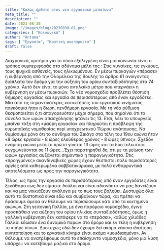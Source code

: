 ```yaml
---
title: "Καλώς ήρθατε στον νεο εργασιακό μεσαίωνα"
meta_title: ""
description: ""
date: 2023-08-30
image: "/images/blog/20230830-01.png"
categories: [ "Κοινωνικά" ]
author: "Antama"
tags: [ "Εργασία", "Κρατική ανεπάρκεια" ]
draft: false
---
```


Διαχρονικά, κριτήριο για το πόσο εξελιγμένη είναι μια κοινωνία είναι ο τρόπος συμπεριφοράς στα αδύναμα μέλη της : Στις
γυναίκες, τις εγκύους, τους ψυχικά ασθενείς, τους ηλικιωμένους. Εν μέσω πυρκαγιών «πέρασε» η κυβέρνηση από την Ολομέλεια
της Βουλής το άρθρο 61 ανοίγοντας διάπλατα τον δρόμο για την αύξηση του ορίου συνταξιοδότησης στα 74 χρόνια. Αυτό δεν
είναι το μόνο αντιλαϊκό μέτρο που «περνάει» η κυβέρνηση εν μέσω πυρκαιών. Το νέο νομοσχέδιο προβλέπει θέσπιση 6ήμερης
εργασίας και εργασία σε περισσότερους από έναν εργοδότες. Μία από τις σημαντικότερες κατακτήσεις του εργατικού κινήματος
παγκόσμια ήταν η 8ωρη, πενθήμερη εργασία. Με τη νέα ρύθμιση θεσμοποιείται ό,τι απαγορευόταν μέχρι σήμερα, που σημαίνει
ότι το σύνολο των ωρών απασχόλησης φτάνει τις 13. Ετσι, λέει το υπουργείο, μπαίνει τάξη στη «μαύρη εργασία» και
πληρούται η πρόβλεψη της ευρωπαϊκής νομοθεσίας περί υποχρεωτικού 11ώρου ανάπαυσης. Να θυμίσουμε μόνο ότι το σύνθημα του
Σικάγο στα τέλη του 19ου αιώνα ήταν «8 ώρες εργασία - 8 ώρες ελεύθερος χρόνος - 8 ώρες ύπνος». Σχεδόν ενάμιση αιώνα μετά
το πρώτο γίνεται 13 ώρες και τα δύο τελευταία συγχωνεύονται σε 11 ώρες…Έχει παρατηρηθεί δε, οτι με τη μείωση των ωρών
εργασίας αυξάνεται σημαντικά η παραγωγικότητα. Στις «προηγμένες» σκανδιναβικές χώρες έχουν θεσπιστεί πολύ περισσότερες
αργίες από καθιερωμένα σαββατοκύριακα, με πολύ ενθαρρυντικά αποτελέσματα ως προς την παραγωγικότητα.  

Τέλος, ως προς την εργασία σε περισσότερους από έναν εργοδότες είναι ξεκάθαρο πως δεν είμαστε δούλοι και είναι αδιανόητο
να μας δανείζουν και να μας νοικιάζουν ανάλογα με το πως τους βολεύει. Δυστυχώς όλα αυτά τα δυστοπικά είναι εδώ και
συμβαίνουν τώρα, και πρέπει να δράσουμε άμεσα αν θέλουμε να περισώσουμε κάτι από τα κεκτημένα αιώνων. Στη γειτονική
Γαλλία, με ένα παρόμοιο νομοσχέδιο, έγινε προσπάθεια για αύξηση του ορίου ηλικίας συνταξιοδότησης, όμως η γαλλική
κυβέρνηση δεν κατάφερε να το «περάσει», καθώς χιλιάδες Γάλλοι έδωσαν ένα δυναμικό παρών στο δρόμο και εν τέλη η
κυβέρνηση το «πήρε πίσω». Δυστυχώς εδώ δεν έχουμε δεί ακόμα κάποια ιδιαίτερη κινητοποίηση και το εργατικό κίνημα είναι
ακόμα «μουδιασμένο». Αν θέλουμε να ανατρέψουμε αυτό το επαίσχυντο νομοσχέδιο, μόνο μια λύση υπάρχει: να κατέβουμε μαζικά
στο δρόμο.
